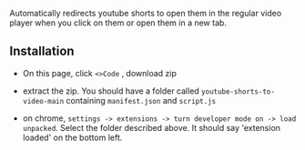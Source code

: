 Automatically redirects youtube shorts to open them in the regular
video player when you click on them or open them in a new tab.

## Installation

* On this page, click `<>Code` , download zip

* extract the zip. You should have a folder called `youtube-shorts-to-video-main` containing `manifest.json` and `script.js`

* on chrome, `settings -> extensions -> turn developer mode on -> load unpacked`. Select the folder
  described above. It should say 'extension loaded' on the bottom left.
